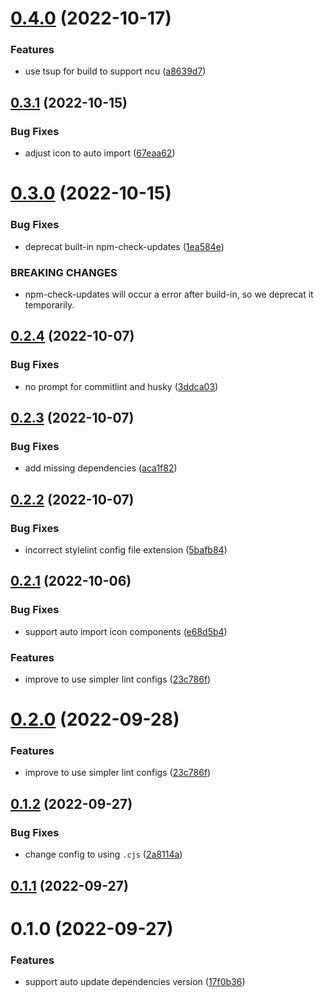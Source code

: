 # [0.4.0](https://github.com/vexip-ui/create-vexip/compare/v0.3.1...v0.4.0) (2022-10-17)

### Features

- use tsup for build to support ncu ([a8639d7](https://github.com/vexip-ui/create-vexip/commit/a8639d761a839a2420bda177206e92cba40a5af5))

## [0.3.1](https://github.com/vexip-ui/create-vexip/compare/v0.3.0...v0.3.1) (2022-10-15)

### Bug Fixes

- adjust icon to auto import ([67eaa62](https://github.com/vexip-ui/create-vexip/commit/67eaa621737705f87a8f5a01b12d8668025379d0))

# [0.3.0](https://github.com/vexip-ui/create-vexip/compare/v0.2.4...v0.3.0) (2022-10-15)

### Bug Fixes

- deprecat built-in npm-check-updates ([1ea584e](https://github.com/vexip-ui/create-vexip/commit/1ea584ea44ba428c0c67f159bc7821dee0b5dacf))

### BREAKING CHANGES

- npm-check-updates will occur a error after build-in, so
  we deprecat it temporarily.

## [0.2.4](https://github.com/vexip-ui/create-vexip/compare/v0.2.3...v0.2.4) (2022-10-07)

### Bug Fixes

- no prompt for commitlint and husky ([3ddca03](https://github.com/vexip-ui/create-vexip/commit/3ddca03dfcee7285ed23f4d21ef62e252628831c))

## [0.2.3](https://github.com/vexip-ui/create-vexip/compare/v0.2.2...v0.2.3) (2022-10-07)

### Bug Fixes

- add missing dependencies ([aca1f82](https://github.com/vexip-ui/create-vexip/commit/aca1f82f8c35985d372c28eb102fed152fef5cb3))

## [0.2.2](https://github.com/vexip-ui/create-vexip/compare/v0.2.1...v0.2.2) (2022-10-07)

### Bug Fixes

- incorrect stylelint config file extension ([5bafb84](https://github.com/vexip-ui/create-vexip/commit/5bafb84541adb5015e95dff67e6a2acca599128c))

## [0.2.1](https://github.com/vexip-ui/create-vexip/compare/v0.1.2...v0.2.1) (2022-10-06)

### Bug Fixes

- support auto import icon components ([e68d5b4](https://github.com/vexip-ui/create-vexip/commit/e68d5b40bd293136fe0dd3441bea83df8b7ea4e0))

### Features

- improve to use simpler lint configs ([23c786f](https://github.com/vexip-ui/create-vexip/commit/23c786ff43ac8b7dd4a0a31b3acd81689ad42ee5))

# [0.2.0](https://github.com/vexip-ui/create-vexip/compare/v0.1.2...v0.2.0) (2022-09-28)

### Features

- improve to use simpler lint configs ([23c786f](https://github.com/vexip-ui/create-vexip/commit/23c786ff43ac8b7dd4a0a31b3acd81689ad42ee5))

## [0.1.2](https://github.com/vexip-ui/create-vexip/compare/v0.1.1...v0.1.2) (2022-09-27)

### Bug Fixes

- change config to using `.cjs` ([2a8114a](https://github.com/vexip-ui/create-vexip/commit/2a8114a657901b4ba96e5621ae2e7a1a90c37e92))

## [0.1.1](https://github.com/vexip-ui/create-vexip/compare/v0.1.0...v0.1.1) (2022-09-27)

# 0.1.0 (2022-09-27)

### Features

- support auto update dependencies version ([17f0b36](https://github.com/vexip-ui/create-vexip/commit/17f0b36b38fc5e88324b6d1775d7319ac11a5f3f))
